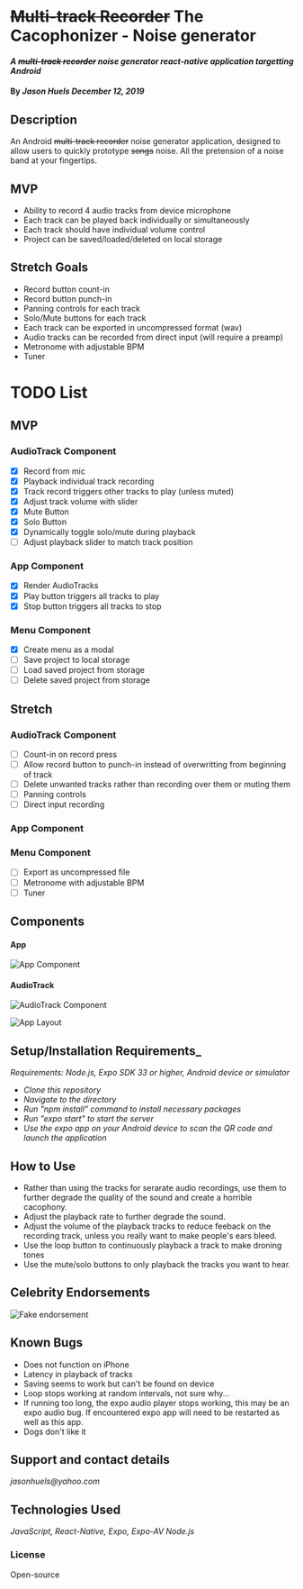 # ~~Multi-track Recorder~~ The Cacophonizer - Noise generator

#### _A ~~multi-track recorder~~ noise generator react-native application targetting Android_

#### By _**Jason Huels** December 12, 2019_

## Description
An Android ~~multi-track recorder~~ noise generator application, designed to allow users to quickly prototype ~~songs~~ noise. All the pretension of a noise band at your fingertips.

## MVP
* Ability to record 4 audio tracks from device microphone
* Each track can be played back individually or simultaneously
* Each track should have individual volume control
* Project can be saved/loaded/deleted on local storage

## Stretch Goals
* Record button count-in
* Record button punch-in
* Panning controls for each track
* Solo/Mute buttons for each track
* Each track can be exported in uncompressed format (wav)
* Audio tracks can be recorded from direct input (will require a preamp)
* Metronome with adjustable BPM
* Tuner 

# TODO List
## MVP
### AudioTrack Component
- [x] Record from mic
- [x] Playback individual track recording
- [x] Track record triggers other tracks to play (unless muted)
- [x] Adjust track volume with slider
- [x] Mute Button
- [x] Solo Button
- [x] Dynamically toggle solo/mute during playback
- [ ] Adjust playback slider to match track position

### App Component
- [x] Render AudioTracks
- [x] Play button triggers all tracks to play
- [x] Stop button triggers all tracks to stop

### Menu Component
- [x] Create menu as a modal
- [ ] Save project to local storage
- [ ] Load saved project from storage
- [ ] Delete saved project from storage

## Stretch
### AudioTrack Component
- [ ] Count-in on record press
- [ ] Allow record button to punch-in instead of overwritting from beginning of track
- [ ] Delete unwanted tracks rather than recording over them or muting them
- [ ] Panning controls
- [ ] Direct input recording

### App Component

### Menu Component
- [ ] Export as uncompressed file
- [ ] Metronome with adjustable BPM
- [ ] Tuner

## Components
#### App
![App Component](AppComponent.png)

#### AudioTrack
![AudioTrack Component](AudioTrack.png)

![App Layout](Layout.png)

## Setup/Installation Requirements_
_Requirements: Node.js, Expo SDK 33 or higher, Android device or simulator_
* _Clone this repository_
* _Navigate to the directory_
* _Run "npm install" command to install necessary packages_
* _Run "expo start" to start the server_
* _Use the expo app on your Android device to scan the QR code and launch the application_

## How to Use
* Rather than using the tracks for serarate audio recordings, use them to further degrade the quality of the sound and create a horrible cacophony.
* Adjust the playback rate to further degrade the sound.
* Adjust the volume of the playback tracks to reduce feeback on the recording track, unless you really want to make people's ears bleed. 
* Use the loop button to continuously playback a track to make droning tones
* Use the mute/solo buttons to only playback the tracks you want to hear.

## Celebrity Endorsements
![Fake endorsement](mike-patton.jpg)

## Known Bugs
* Does not function on iPhone
* Latency in playback of tracks
* Saving seems to work but can't be found on device
* Loop stops working at random intervals, not sure why...
* If running too long, the expo audio player stops working, this may be an expo audio bug. If encountered expo app will need to be restarted as well as this app.
* Dogs don't like it

## Support and contact details
_jasonhuels@yahoo.com_

## Technologies Used
_JavaScript, React-Native, Expo, Expo-AV Node.js_

### License
Open-source